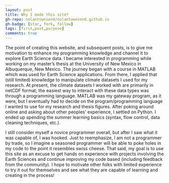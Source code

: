 ```yaml
---
layout: post
title: Why I made this site?
gh-repo: nolantownsend/nolantownsend.github.io
gh-badge: [star, fork, follow]
tags: [first,post,purpose]
comments: true
---
```


The point of creating this website, and subsequent posts, is to give me motivation to enhance my programming knowledge and channel it to explore Earth Science data. I became interested in programming while working on my master’s thesis at the University of New Mexico in Albuquerque, New Mexico. The journey began with a course in MATLAB which was used for Earth Science applications. From there, I applied that (still limited) knowledge to manipulate climate datasets I used for my research. At present, the climate datasets I worked with are primarily in netCDF format; the easiest way to interact with these data types was through a programming language. MATLAB was my gateway program, as it were, but I eventually had to decide on the program/programming language I wanted to use for my research and thesis figures. After poking around online and asking about other peoples' experience, I settled on Python. I ended up spending the summer learning basics (syntax, flow control, data cleaning techniques, etc.).

I still consider myself a novice programmer overall, but after I saw what it was capable of, I was hooked. Just to reemphasize, I am not a programmer by trade, so I imagine a seasoned programmer will be able to poke holes in my code to the point it resembles swiss cheese. That said, my goal is to use this site as an excuse to get hands on experience with projects involving the Earth Sciences and continue improving my code based (including feedback from the community). I hope to motivate other folks with limited experience to try it out for themselves and see what they are capable of learning and creating in the process!

